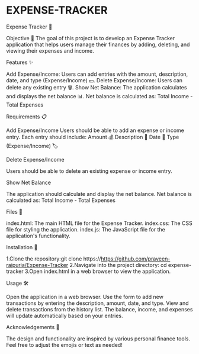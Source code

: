 # EXPENSE-TRACKER

Expense Tracker 🧾

Objective 🎯
The goal of this project is to develop an Expense Tracker application that helps users manage their finances by adding, deleting, and viewing their expenses and income.

Features ✨

Add Expense/Income: Users can add entries with the amount, description, date, and type (Expense/Income) 💵.
Delete Expense/Income: Users can delete any existing entry 🗑️.
Show Net Balance: The application calculates and displays the net balance 📊.
Net balance is calculated as: Total Income - Total Expenses

Requirements 📋

Add Expense/Income
Users should be able to add an expense or income entry.
Each entry should include:
Amount 💰
Description 📝
Date 📅
Type (Expense/Income) 🏷️

Delete Expense/Income

Users should be able to delete an existing expense or income entry.

Show Net Balance

The application should calculate and display the net balance.
Net balance is calculated as: Total Income - Total Expenses

Files 📂

index.html: The main HTML file for the Expense Tracker.
index.css: The CSS file for styling the application.
index.js: The JavaScript file for the application's functionality.

Installation 🚀

1.Clone the repository:git clone https://https://github.com/praveen-raipuria/Expense-Tracker
2.Navigate into the project directory: cd expense-tracker
3.Open index.html in a web browser to view the application.

Usage 🛠️

Open the application in a web browser.
Use the form to add new transactions by entering the description, amount, date, and type.
View and delete transactions from the history list.
The balance, income, and expenses will update automatically based on your entries.

Acknowledgements 🙏

The design and functionality are inspired by various personal finance tools. Feel free to adjust the emojis or text as needed!
